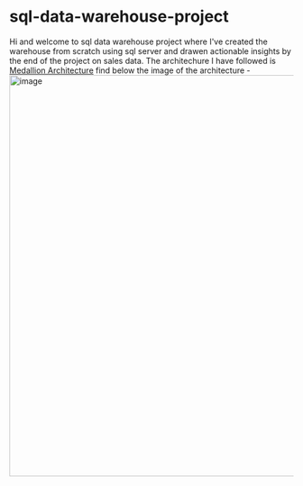 # sql-data-warehouse-project
Hi and welcome to sql data warehouse project where I've created the warehouse from scratch using sql server and drawen actionable insights by the end of the project on sales data. The architechure I have followed is [Medallion Architecture](https://www.databricks.com/glossary/medallion-architecture)
find below the image of the architecture -
<img width="1433" height="712" alt="image" src="https://github.com/user-attachments/assets/4afcc979-48dc-4a5e-b624-02dca4f220f6" />

